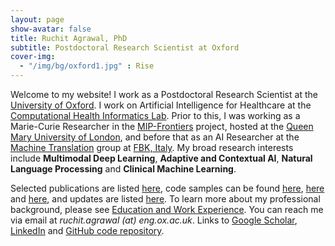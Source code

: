 ```yaml
---
layout: page
show-avatar: false
title: Ruchit Agrawal, PhD
subtitle: Postdoctoral Research Scientist at Oxford
cover-img: 
  - "/img/bg/oxford1.jpg" : Rise
---
```


Welcome to my website! I work as a Postdoctoral Research Scientist at the [University of Oxford](https://www.ox.ac.uk/). I work on Artificial Intelligence for Healthcare at the [Computational Health Informatics Lab](https://eng.ox.ac.uk/chi/). Prior to this, I was working as a Marie-Curie Researcher in the [MIP-Frontiers](https://mip-frontiers.eu/) project, hosted at the [Queen Mary University of London](https://www.qmul.ac.uk/), and before that as an AI Researcher at the [Machine Translation](https://ict.fbk.eu/units/hlt-mt/) group at [FBK, Italy](https://www.fbk.eu/en/). My broad research interests include **Multimodal Deep Learning**, **Adaptive and Contextual AI**, **Natural Language Processing** and **Clinical Machine Learning**. 

Selected publications are listed [here](/publications), code samples can be found [here](https://nbviewer.org/github/rragrawal/Deep-Learning-on-Chest-X-rays/blob/main/classifyLocalizeAttention.ipynb), [here](https://nbviewer.org/github/rragrawal/Deep-Learning-on-Chest-X-rays/blob/main/medicalImageCaptioning.ipynb) and [here](https://nbviewer.org/github/rragrawal/multimodalAlignment/blob/main/multiModalAlignment.ipynb), and updates are listed [here](/news). To learn more about my professional background, please see [Education and Work Experience](/background). 
You can reach me via email at _ruchit.agrawal (at) eng.ox.ac.uk_. Links to [Google Scholar](https://scholar.google.com/citations?user=2txekSkAAAAJ&hl=en), [LinkedIn](https://www.linkedin.com/in/ruchit-agrawal-824930220/) and [GitHub code repository](https://github.com/rragrawal).

